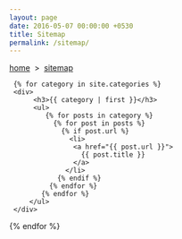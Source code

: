 ```yaml
---
layout: page
date: 2016-05-07 00:00:00 +0530
title: Sitemap
permalink: /sitemap/
---
```

<div>
    <a href="{{ site.url }}">home</a> &nbsp;&gt;&nbsp; <a href="{{ site.url }}/sitemap/">sitemap</a>
	
	 {% for category in site.categories %}
     <div>
          <h3>{{ category | first }}</h3>
          <ul>
             {% for posts in category %}
               {% for post in posts %}
                 {% if post.url %}
                   <li>
                    <a href="{{ post.url }}">                      
                      {{ post.title }}
                    </a>
                  </li>
                {% endif %}
              {% endfor %}
            {% endfor %}
         </ul>
     </div>
 {% endfor %}
 <br>
</div>
